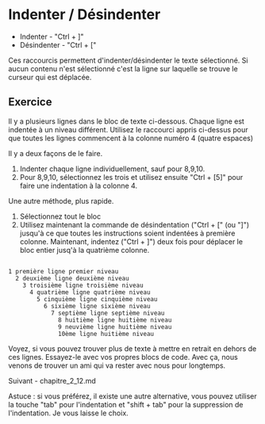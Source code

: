 Indenter / Désindenter
======================

* Indenter - "Ctrl + ]"
* Désindenter - "Ctrl + ["

Ces raccourcis permettent d'indenter/désindenter le texte sélectionné. Si aucun 
contenu n'est sélectionné c'est la ligne sur laquelle se trouve le curseur qui 
est déplacée.


Exercice
---------

Il y a plusieurs lignes dans le bloc de texte ci-dessous. Chaque ligne est
indentée à un niveau différent. Utilisez le raccourci appris ci-dessus pour que 
toutes les lignes commencent à la colonne numéro 4 (quatre espaces)

Il y a deux façons de le faire.

1. Indenter chaque ligne individuellement, sauf pour 8,9,10.
2. Pour 8,9,10, sélectionnez les trois et utilisez ensuite "Ctrl + [5]" pour
   faire une indentation à la colonne 4.

Une autre méthode, plus rapide.

1. Sélectionnez tout le bloc
2. Utilisez maintenant la commande de désindentation ("Ctrl + [" (ou "]")
   jusqu'à ce que toutes les instructions soient indentées à première colonne. 
   Maintenant, indentez ("Ctrl + ]") deux fois pour déplacer le bloc entier
   jusq'à la quatrième colonne.

```

1 première ligne premier niveau
  2 deuxième ligne deuxième niveau
    3 troisième ligne troisième niveau
      4 quatrième ligne quatrième niveau
        5 cinquième ligne cinquième niveau
          6 sixième ligne sixième niveau
            7 septième ligne septième niveau
              8 huitième ligne huitième niveau
              9 neuvième ligne huitième niveau
              10ème ligne huitième niveau

```

Voyez, si vous pouvez trouver plus de texte à mettre en retrait en dehors de 
ces lignes. Essayez-le avec vos propres blocs de code. Avec ça, nous venons de 
trouver un ami qui va rester avec nous pour longtemps.

Suivant - chapitre_2_12.md

Astuce : si vous préférez, il existe une autre alternative, vous pouvez 
utiliser la touche "tab" pour l'indentation et "shift + tab" pour la 
suppression de l'indentation. Je vous laisse le choix.
